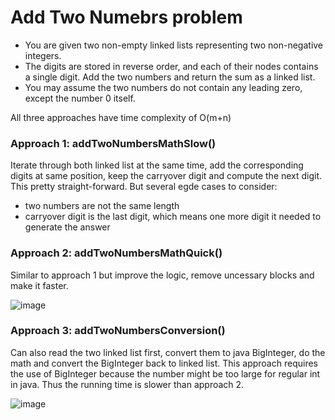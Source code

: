 # Add Two Numebrs problem
* You are given two non-empty linked lists representing two non-negative integers. 
* The digits are stored in reverse order, and each of their nodes contains a single digit. Add the two numbers and return the sum as a linked list.
* You may assume the two numbers do not contain any leading zero, except the number 0 itself.

All three approaches have time complexity of O(m+n)
### Approach 1: addTwoNumbersMathSlow()
Iterate through both linked list at the same time, add the corresponding digits at same position, keep the carryover digit and compute the next digit. This pretty straight-forward. But several egde cases to consider: 
* two numbers are not the same length
* carryover digit is the last digit, which means one more digit it needed to generate the answer

### Approach 2: addTwoNumbersMathQuick()
Similar to approach 1 but improve the logic, remove uncessary blocks and make it faster. 

![image](https://user-images.githubusercontent.com/25105806/118186463-9ea4f380-b3f2-11eb-9dff-25e5bbcd933f.png)


### Approach 3: addTwoNumbersConversion()
Can also read the two linked list first, convert them to java BigInteger, do the math and convert the BigInteger back to linked list. This approach requires the use of BigInteger because the number might be too large for regular int in java. Thus the running time is slower than approach 2.

![image](https://user-images.githubusercontent.com/25105806/118186596-c4ca9380-b3f2-11eb-9290-0937f89b8116.png)
